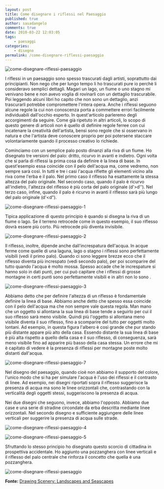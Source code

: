 ```yaml
---
layout: post
title: Come disegnare i riflessi nel Paesaggio
published: true
author: sasadangelo
comments: true
date: 2010-03-22 12:03:05
tags:
    - paesaggi
categories:
    - disegno
permalink: /come-disegnare-riflessi-paesaggio
---
```


![come-disegnare-riflessi-paesaggio](https://www.disegnoepittura.it/wp-content/uploads/come-disegnare-riflessi-paesaggio.jpg "come-disegnare-riflessi-paesaggio")

I riflessi in un paesaggio sono spesso trascurati dagli artisti, soprattutto dai principianti. Non nego che per lungo tempo li ho trascurati pure io perchè li consideravo semplici dettagli. Magari un lago, un fiume o uno stagno mi venivano bene e non avevo voglia di rovinarli con un dettaglio trascurabile. Poi leggendo alcuni libri ho capito che non sono un dettaglio, anzi trascurarli potrebbe compromettere l'intera opera. Anche i riflessi seguono alcune regole la cui non conoscenza porta a commettere errori facilmente individuabili dall'occhio esperto. In quest'articolo parleremo degli accorgimenti da seguire. Come già ripetuto in altri articoli, lo scopo di questo genere di articoli non è quello di definire regole ferree con cui incatenare la creatività dell'artista, bensì sono regole che si osservano in natura e che l'artista deve conoscere proprio per poi potersene staccare volontariamente quando il processo creativo lo richiede.

Cominciamo con un semplice palo posto dinanzi alla riva di un fiume. Ho disegnato tre versioni del palo: dritto, ricurvo in avanti e indietro. Ogni volta che si parla di riflessi la prima cosa da definire è la linea di base. In quest'esempio essa coincide con il pelo dell'acqua ma, come vedremo, non sempre sarà così. In tutti e tre i casi l'acqua riflette gli elementi vicino alla riva come l'erba e il palo. Nel primo caso il riflesso ha esattamente la stessa altezza del palo originale. Nel secondo caso, quando il palo è ricurvo all'indietro, l'altezza del riflesso è più corta del palo originale (d'>d''). Nel terzo caso, infine, quando il palo è ricurvo in avanti il riflesso sarà più lungo del palo originale (d'<d").

![come-disegnare-riflessi-paesaggio-1](https://www.disegnoepittura.it/wp-content/uploads/come-disegnare-riflessi-paesaggio-1.jpg "come-disegnare-riflessi-paesaggio-1")

Tipica applicazione di questo principio è quando si disegna la riva di un fiume o lago. Se il terreno retrocede come in questo esempio, il suo riflesso dovrà essere più corto. Più retrocede più diventa invisibile.

![come-disegnare-riflessi-paesaggio-2](https://www.disegnoepittura.it/wp-content/uploads/come-disegnare-riflessi-paesaggio-2.jpg "come-disegnare-riflessi-paesaggio-2")

Il riflesso, inoltre, dipende anche dall'increspatura dell'acqua. In acque ferme come quelle di una laguna, lago o stagno i riflessi sono perfettamente visibili (vedi il primo palo). Quando ci sono leggere brezze ecco che il riflesso diventa più increspato (vedi secondo palo), per poi scomparire del tutto quando l'acqua è molto mossa. Spesso accade che le increspature si hanno solo in dati punti, per cui può capitare che i riflessi di grosse montagne in certi punti sono perfettamente visibili e in altri non lo sono .

![come-disegnare-riflessi-paesaggio-3](https://www.disegnoepittura.it/wp-content/uploads/come-disegnare-riflessi-paesaggio-3.jpg "come-disegnare-riflessi-paesaggio-3")

Abbiamo detto che per definire l'altezza di un riflesso è fondamentale definire la linea di base. Abbiamo anche detto che spesso essa coincide con il pelo dell'acqua ma che non sempre vale questa regola. Man mano che un oggetto si allontana la sua linea di base tende a seguirlo per cui il suo riflesso sarà meno visibile. Quindi più l'oggetto si allontana meno visibile diventa il suo riflesso, fino a scomparire del tutto per oggetti molto lontani. Ad esempio, in questa figura l'albero è così grande che pur stando più distante appare più alto della casa. Essendo distante la sua linea di base è più alta rispetto a quello della casa e il suo riflesso, di conseguenza, sarà meno visibile fino ad apparire più basso della casa stessa. Un errore che mi è capitato di vedere è la presenza di riflessi per montagne poste molto distanti dall'acqua.

![come-disegnare-riflessi-paesaggio-7](https://www.disegnoepittura.it/wp-content/uploads/come-disegnare-riflessi-paesaggio-7.jpg "come-disegnare-riflessi-paesaggio-7")

Nel disegno del paesaggio, quando cioè non abbiamo il supporto del colore, l'unico modo che si ha per simulare l'acqua è l'uso dei riflessi e il contrasto di linee. Ad esempio, nei disegni riportati sopra il riflesso suggerisce la presenza di acqua ma sono le linee orizzontali che, contrastando con la verticalità degli oggetti stessi, suggeriscono la presenza di acqua.

Nei due disegni che seguono, invece, abbiamo l'opposto. Abbiamo due case e una serie di stradine circondate da erba descritta mediante linee orizzontali. Nel secondo disegno e sufficiente aggiungere delle linee verticali per suggerire la presenza di acqua sulle strade.

![come-disegnare-riflessi-paesaggio-4](https://www.disegnoepittura.it/wp-content/uploads/come-disegnare-riflessi-paesaggio-4.jpg "come-disegnare-riflessi-paesaggio-4")

![come-disegnare-riflessi-paesaggio-5](https://www.disegnoepittura.it/wp-content/uploads/come-disegnare-riflessi-paesaggio-5.jpg "come-disegnare-riflessi-paesaggio-5")

Sfruttando lo stesso principio ho disegnato questo scorcio di cittadina in prospettiva accidentale. Ho aggiunto una pozzanghera con linee verticali e il riflesso del palo centrale che rinforza il concetto che quella è una pozzanghera.

![come-disegnare-riflessi-paesaggio](https://www.disegnoepittura.it/wp-content/uploads/come-disegnare-riflessi-paesaggio.jpg "come-disegnare-riflessi-paesaggio")

**Fonte:** [Drawing Scenery: Landscapes and Seascapes](https://www.amazon.com/Drawing-Scenery-Landscapes-Jack-Hamm/dp/0399508066)
